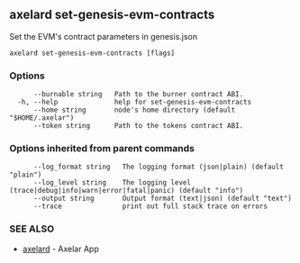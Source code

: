 ## axelard set-genesis-evm-contracts

Set the EVM's contract parameters in genesis.json

```
axelard set-genesis-evm-contracts [flags]
```

### Options

```
      --burnable string   Path to the burner contract ABI.
  -h, --help              help for set-genesis-evm-contracts
      --home string       node's home directory (default "$HOME/.axelar")
      --token string      Path to the tokens contract ABI.
```

### Options inherited from parent commands

```
      --log_format string   The logging format (json|plain) (default "plain")
      --log_level string    The logging level (trace|debug|info|warn|error|fatal|panic) (default "info")
      --output string       Output format (text|json) (default "text")
      --trace               print out full stack trace on errors
```

### SEE ALSO

- [axelard](axelard.md) - Axelar App
